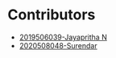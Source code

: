# **Contributors**
<!-- "- [Regno-Name](Your Github URL)" -->
<!-- Add your name in-between according to your regno ascending order i.e Lower Regno to Higher Regno-->

- [2019506039-Jayapritha N](https://github.com/coding-geek21)
- [2020508048-Surendar](https://github.com/SurendarSingh)

